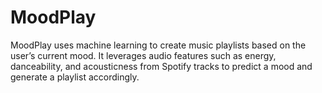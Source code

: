 # MoodPlay
MoodPlay uses machine learning to create music playlists based on the user’s current mood. It leverages audio features such as energy, danceability, and acousticness from Spotify tracks to predict a mood and generate a playlist accordingly.

